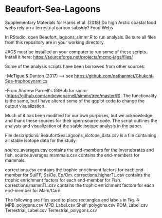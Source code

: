 # Beaufort-Sea-Lagoons
Supplementary Materials for Harris et al. (2018)
Do high Arctic coastal food webs rely on a terrestrial carbon subsidy?
Food Webs

In RStudio, open Beaufort_lagoons_simmr.R to run analysis. Be sure all files from this repository are in your working directory.

JAGS must be installed on your computer to run some of these scripts. Install it here: https://sourceforge.net/projects/mcmc-jags/files/

Some of the analysis scripts have been borrowed from other sources:

 -McTigue & Dunton (2017) --> see https://github.com/nathanmct/Chukchi-Sea-trophodynamics

 -From Andrew Parnell's GitHub for simmr (https://github.com/andrewcparnell/simmr/tree/master/R). The functionality is the same, but I have altered some of the ggplot code to change the output visualization.

Much of it has been modified for our own purposes, but we acknowledge and thank these sources for their open-source code. The script outlines the analysis and visualization of the stable isotope analysis in the paper.

File descriptions:
BeaufortSeaLagoons_isotope_data.csv is a file containing all stable isotope data for the study.

source_averages.csv contains the end-members for the invertebrates and fish.
source.averages.mammals.csv contains the end-members for mammals.

corrections.csv contains the trophic enrichment factors for each end-member for Su/FF, Ss/De, Ep/Om.
corrections.higherTL.csv contains the trophic enrichment factors for each end-member for Fish.
corrections.mammTL.csv contains the trophic enrichment factors for each end-member for Mam/Carn.

The following are files used to place rectangles and labels in Fig. 4
MPB_polygons.csv
MPB_Label.csv
Shelf_polygons.csv
POM_Label.csv
Terrestrial_Label.csv
Terrestrial_polygons.csv
